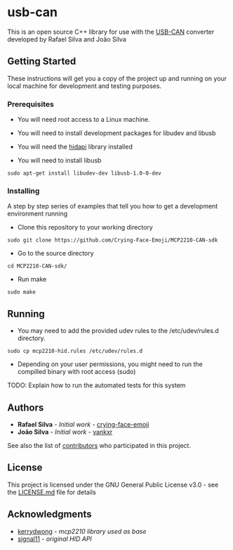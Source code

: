 # usb-can

This is an open source C++ library for use with the <a href="https://media.giphy.com/media/J0WeVOLjuqW2I/giphy.gif">USB-CAN</a> converter developed by Rafael Silva and João Silva

## Getting Started

These instructions will get you a copy of the project up and running on your local machine for development and testing purposes.

### Prerequisites

- You will need root access to a Linux machine.
- You will need to install development packages for libudev and libusb

- You will need the <a href="https://github.com/signal11/hidapi">hidapi</a> library installed 

- You will need to install libusb
```
sudo apt-get install libudev-dev libusb-1.0-0-dev
```

### Installing

A step by step series of examples that tell you how to get a development environment running

- Clone this repository to your working directory

```
sudo git clone https://github.com/Crying-Face-Emoji/MCP2210-CAN-sdk
```

- Go to the source directory

```
cd MCP2210-CAN-sdk/
```

- Run make

```
sudo make
```

## Running

- You may need to add the provided udev rules to the /etc/udev/rules.d directory.

```
sudo cp mcp2210-hid.rules /etc/udev/rules.d
```
- Depending on your user permissions, you might need to run the compilled binary with root access (sudo)

TODO: Explain how to run the automated tests for this system

## Authors

* **Rafael Silva** - *Initial work* - [crying-face-emoji](https://github.com/crying-face-emoji)
* **João Silva** - *Initial work* - [vankxr](https://github.com/vankxr)

See also the list of [contributors](https://github.com/Crying-Face-Emoji/MCP2210-CAN-sdk/graphs/contributors) who participated in this project.

## License

This project is licensed under the GNU General Public License v3.0 - see the [LICENSE.md](LICENSE.md) file for details

## Acknowledgments

* <a href="https://github.com/kerrydwong/MCP2210-Library">kerrydwong</a> - *mcp2210 library used as base*
* <a href="https://github.com/signal11/hidapi">signal11</a> - *original HID API*

